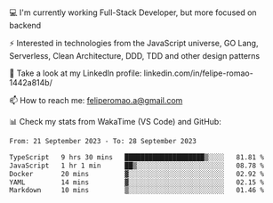 💻 I'm currently working Full-Stack Developer, but more focused on backend

⚡ Interested in technologies from the JavaScript universe, GO Lang, Serverless, Clean Architecture, DDD, TDD and other design patterns

👥 Take a look at my LinkedIn profile: linkedin.com/in/felipe-romao-1442a814b/

📫 How to reach me: feliperomao.a@gmail.com

📊 Check my stats from WakaTime (VS Code) and GitHub:

<!--START_SECTION:waka-->

```txt
From: 21 September 2023 - To: 28 September 2023

TypeScript   9 hrs 30 mins   ████████████████████▒░░░░   81.81 %
JavaScript   1 hr 1 min      ██▒░░░░░░░░░░░░░░░░░░░░░░   08.78 %
Docker       20 mins         ▓░░░░░░░░░░░░░░░░░░░░░░░░   02.92 %
YAML         14 mins         ▓░░░░░░░░░░░░░░░░░░░░░░░░   02.15 %
Markdown     10 mins         ▒░░░░░░░░░░░░░░░░░░░░░░░░   01.46 %
```

<!--END_SECTION:waka-->
